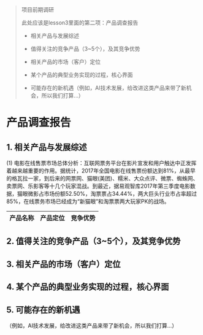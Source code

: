 > 项目前期调研
> 
> 此处应该是lesson3里面的第二项：产品调查报告
> 
> - 相关产品与发展综述
> 
> - 值得关注的竞争产品（3~5个），及其竞争优势
> 
> - 相关产品的市场（客户）定位
>  
> - 某个产品的典型业务实现的过程，核心界面
>  
> - 可能存在的新机遇（例如，AI技术发展，给改进这类产品来带了新机会，所以我们打算...）

# 产品调查报告

## 1. 相关产品与发展综述

(1) 电影在线售票市场总体分析：互联网票务平台在影片宣发和用户触达中正发挥着越来越重要的作用。据统计，2017年全国电影在线售票份额达到81%，从最早的格瓦拉一家，到后来的网票网、猫眼(美团)、糯米、大众点评、微票、蜘蛛网、卖票网、乐影客等十几个玩家混战。到最近，据易观智库2017年第三季度电影数据，猫眼微影占市场份额52.50%，淘票票占34.44%，两大巨头行业市占率超过85%，在线票务市场已经成为“新猫眼”和淘票票两大玩家PK的战场。

|产品名称|产品定位|竞争优势|
|--|--|--|

## 2. 值得关注的竞争产品（3~5个），及其竞争优势

## 3. 相关产品的市场（客户）定位

## 4. 某个产品的典型业务实现的过程，核心界面

## 5. 可能存在的新机遇

（例如，AI技术发展，给改进这类产品来带了新机会，所以我们打算...）
